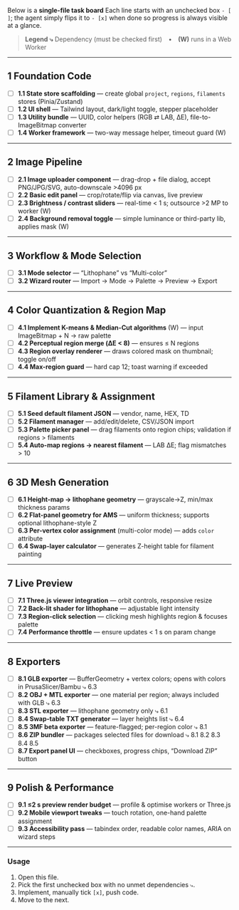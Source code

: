 Below is a **single-file task board**
Each line starts with an unchecked box `- [ ]`; the agent simply flips it to `- [x]` when done so progress is always visible at a glance.

> **Legend**
> **⤷** Dependency (must be checked first) • **(W)** runs in a Web Worker

---

## 1 Foundation Code

* [ ] **1.1 State store scaffolding** — create global `project`, `regions`, `filaments` stores (Pinia/Zustand)
* [ ] **1.2 UI shell** — Tailwind layout, dark/light toggle, stepper placeholder
* [ ] **1.3 Utility bundle** — UUID, color helpers (RGB ⇄ LAB, ΔE), file-to-ImageBitmap converter
* [ ] **1.4 Worker framework** — two-way message helper, timeout guard (W)

---

## 2 Image Pipeline

* [ ] **2.1 Image uploader component** — drag-drop + file dialog, accept PNG/JPG/SVG, auto-downscale >4096 px
* [ ] **2.2 Basic edit panel** — crop/rotate/flip via canvas, live preview
* [ ] **2.3 Brightness / contrast sliders** — real-time < 1 s; outsource >2 MP to worker (W)
* [ ] **2.4 Background removal toggle** — simple luminance or third-party lib, applies mask (W)

---

## 3 Workflow & Mode Selection

* [ ] **3.1 Mode selector** — “Lithophane” vs “Multi-color”
* [ ] **3.2 Wizard router** — Import → Mode → Palette → Preview → Export

---

## 4 Color Quantization & Region Map

* [ ] **4.1 Implement K-means & Median-Cut algorithms** (W) — input ImageBitmap + N → raw palette
* [ ] **4.2 Perceptual region merge (ΔE < 8)** — ensures ≤ N regions
* [ ] **4.3 Region overlay renderer** — draws colored mask on thumbnail; toggle on/off
* [ ] **4.4 Max-region guard** — hard cap 12; toast warning if exceeded

---

## 5 Filament Library & Assignment

* [ ] **5.1 Seed default filament JSON** — vendor, name, HEX, TD
* [ ] **5.2 Filament manager** — add/edit/delete, CSV/JSON import
* [ ] **5.3 Palette picker panel** — drag filaments onto region chips; validation if regions > filaments
* [ ] **5.4 Auto-map regions → nearest filament** — LAB ΔE; flag mismatches > 10

---

## 6 3D Mesh Generation

* [ ] **6.1 Height-map → lithophane geometry** — grayscale→Z, min/max thickness params
* [ ] **6.2 Flat-panel geometry for AMS** — uniform thickness; supports optional lithophane-style Z
* [ ] **6.3 Per-vertex color assignment** (multi-color mode) — adds `color` attribute
* [ ] **6.4 Swap-layer calculator** — generates Z-height table for filament painting

---

## 7 Live Preview

* [ ] **7.1 Three.js viewer integration** — orbit controls, responsive resize
* [ ] **7.2 Back-lit shader for lithophane** — adjustable light intensity
* [ ] **7.3 Region-click selection** — clicking mesh highlights region & focuses palette
* [ ] **7.4 Performance throttle** — ensure updates < 1 s on param change

---

## 8 Exporters

* [ ] **8.1 GLB exporter** — BufferGeometry + vertex colors; opens with colors in PrusaSlicer/Bambu
  ⤷ 6.3
* [ ] **8.2 OBJ + MTL exporter** — one material per region; always included with GLB
  ⤷ 6.3
* [ ] **8.3 STL exporter** — lithophane geometry only
  ⤷ 6.1
* [ ] **8.4 Swap-table TXT generator** — layer heights list
  ⤷ 6.4
* [ ] **8.5 3MF beta exporter** — feature-flagged; per-region color
  ⤷ 8.1
* [ ] **8.6 ZIP bundler** — packages selected files for download
  ⤷ 8.1 8.2 8.3 8.4 8.5
* [ ] **8.7 Export panel UI** — checkboxes, progress chips, “Download ZIP” button

---

## 9 Polish & Performance

* [ ] **9.1 ≤2 s preview render budget** — profile & optimise workers or Three.js
* [ ] **9.2 Mobile viewport tweaks** — touch rotation, one-hand palette assignment
* [ ] **9.3 Accessibility pass** — tabindex order, readable color names, ARIA on wizard steps

---

### Usage

1. Open this file.
2. Pick the first unchecked box with no unmet dependencies `⤷`.
3. Implement, manually tick `[x]`, push code.
4. Move to the next.